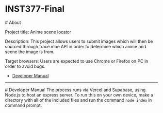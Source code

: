 # INST377-Final

#<a name="section-1"></a> About

Project title: Anime scene locator

Description: This project allows users to submit images which will then be sourced through trace.moe API in order to determine which anime and scene the image is from.

Target browsers: Users are expected to use Chrome or Firefox on PC in order to avoid bugs.

* [Developer Manual](#section-2)







----
#<a name="section-2"></a> Developer Manual
The process runs via Vercel and Supabase, using Node.js to host an express server. To run this on your own device, make a directory with all of the included files and run the command `node index` in command prompt.
